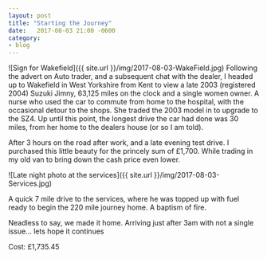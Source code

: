 ```yaml
---
layout: post
title: "Starting the Journey"
date:   2017-08-03 21:00 -0600
category: 
- blog
---
```

![Sign for Wakefield]({{ site.url }}/img/2017-08-03-WakeField.jpg)
Following the advert on Auto trader, and a subsequent chat with the dealer, I headed up to Wakefield in West Yorkshire from Kent to view a late 2003 (registered 2004) Suzuki Jimny, 63,125 miles on the clock and a single women owner.
A nurse who used the car to commute from home to the hospital, with the occasional detour to the shops. She traded the 2003 model in to upgrade to the SZ4.
Up until this point, the longest drive the car had done was 30 miles, from her home to the dealers house (or so I am told).

After 3 hours on the road after work, and a late evening test drive. I purchased this little beauty for the princely sum of £1,700. While trading in my old van to bring down the cash price even lower.

![Late night photo at the services]({{ site.url }}/img/2017-08-03-Services.jpg)

A quick 7 mile drive to the services, where he was topped up with fuel ready to begin the 220 mile journey home. A baptism of fire.

Neadless to say, we made it home. Arriving just after 3am with not a single issue... lets hope it continues

Cost: £1,735.45